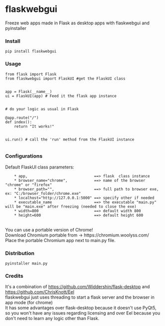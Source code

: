 # flaskwebgui
Freeze web apps made in Flask as desktop apps with flaskwebgui and pyinstaller 

### Install
```
pip install flaskwebgui
```
### Usage
```
from flask import Flask  
from flaskwebgui import FlaskUI #get the FlaskUI class


app = Flask(__name__)
ui = FlaskUI(app) # Feed it the flask app instance


# do your logic as usual in Flask

@app.route("/")
def index():  
    return "It works!"


ui.run() # call the 'run' method from the FlaskUI instance
 
```
### Configurations

Default FlaskUI class parameters: 

        * app,                              ==> flask  class instance
        * browser_name="chrome",            ==> name of the browser "chrome" or "firefox"
        * browser_path="",                  ==> full path to browser exe, ex: "C:/browser_folder/chrome.exe"
        * localhost="http://127.0.0.1:5000" ==> specify other if needed
        * executable_name                   ==> the executable "main.py" will be "main.exe" after freezing (needed to close the exe)
        * width=800                         ==> default width 800 
        * height=600                        ==> default height 600

<br>
You can use a portable version of Chrome!
<br>
Download Chromium portable from -> https://chromium.woolyss.com/
<br>
Place the portable Chromium app next to main.py file.
<br>

### Distribution

```
pyinstaller main.py

```

### Credits

It's a combination of https://github.com/Widdershin/flask-desktop and https://github.com/ChrisKnott/Eel
<br>
flaskwebgui just uses threading to start a flask server and the browser in app mode (for chrome)
<br>
It has some advantages over flask-desktop because it doesn't use PyQt5, so you won't have any issues regarding licensing and over Eel because you don't need to learn any logic other than Flask.









